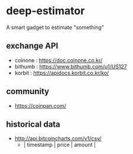 # deep-estimator
A smart gadget to estimate "something"

## exchange API
* coinone : https://doc.coinone.co.kr/
* bithumb : https://www.bithumb.com/u1/US127
* korbit : https://apidocs.korbit.co.kr/ko/

## community
* https://coinpan.com/

## historical data
* http://api.bitcoincharts.com/v1/csv/
  * | timestamp | price | amount |
